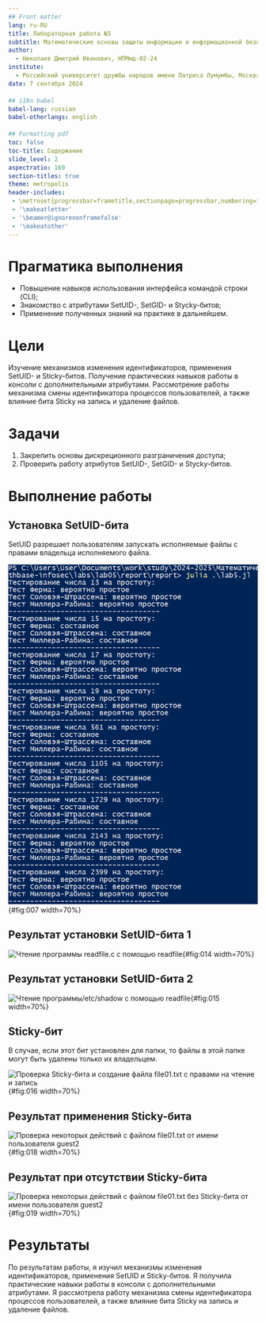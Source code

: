 ```yaml
---
## Front matter
lang: ru-RU
title: Лабораторная работа №5
subtitle: Математические основы защиты информации и информационной безопасности
author:
  - Николаев Дмитрий Иванович, НПМмд-02-24
institute:
  - Российский университет дружбы народов имени Патриса Лумумбы, Москва, Россия
date: 7 сентября 2024

## i18n babel
babel-lang: russian
babel-otherlangs: english

## Formatting pdf
toc: false
toc-title: Содержание
slide_level: 2
aspectratio: 169
section-titles: true
theme: metropolis
header-includes:
 - \metroset{progressbar=frametitle,sectionpage=progressbar,numbering=fraction}
 - '\makeatletter'
 - '\beamer@ignorenonframefalse'
 - '\makeatother'
---
```


# Прагматика выполнения

- Повышение навыков использования интерфейса командой строки (CLI);
- Знакомство с атрибутами SetUID-, SetGID- и Stycky-битов;
- Применение полученных знаний на практике в дальнейшем.

# Цели

Изучение механизмов изменения идентификаторов, применения SetUID- и Sticky-битов. Получение практических навыков работы в консоли с дополнительными атрибутами. Рассмотрение работы механизма смены идентификатора процессов пользователей, а также влияние бита Sticky на запись и удаление файлов.

# Задачи

1. Закрепить основы дискреционного разграничения доступа;
2. Проверить работу атрибутов SetUID-, SetGID- и Stycky-битов.

# Выполнение работы

## Установка SetUID-бита

SetUID разрешает пользователям запускать исполняемые файлы с правами владельца исполняемого файла.

![Изменение владельца и прав доступа к файлу simpleid2](image/7.png){#fig:007 width=70%}

## Результат установки SetUID-бита 1

![Чтение программы readfile.c с помощью readfile](image/14.png){#fig:014 width=70%}

## Результат установки SetUID-бита 2

![Чтение программы/etc/shadow с помощью readfile](image/15.png){#fig:015 width=70%}

## Sticky-бит

В случае, если этот бит установлен для папки, то файлы в этой папке могут быть удалены только их владельцем.

![Проверка Sticky-бита и создание файла file01.txt с правами на чтение и запись](image/16.png){#fig:016 width=70%}

## Результат применения Sticky-бита

![Проверка некоторых действий с файлом file01.txt от имени пользователя guest2](image/18.png){#fig:018 width=70%}

## Результат при отсутствии Sticky-бита

![Проверка некоторых действий с файлом file01.txt без Sticky-бита от имени пользователя guest2](image/19.png){#fig:019 width=70%}

# Результаты

По результатам работы, я изучил механизмы изменения идентификаторов, применения SetUID и Sticky-битов. Я получила практические навыки работы в консоли с дополнительными атрибутами. Я рассмотрела работу механизма смены идентификатора процессов пользователей, а также влияние бита Sticky на запись и удаление файлов.
